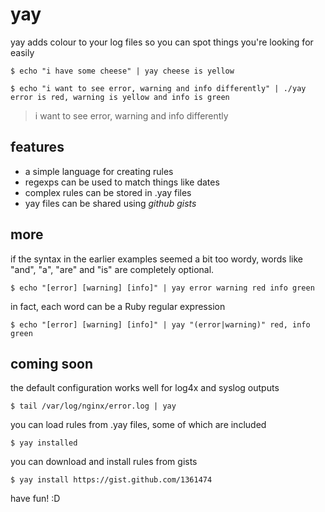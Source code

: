 yay
====

yay adds colour to your log files so you can spot things you're looking for easily  

    $ echo "i have some cheese" | yay cheese is yellow  

    $ echo "i want to see error, warning and info differently" | ./yay error is red, warning is yellow and info is green  

> i want to see error, warning and info differently  

features
----

* a simple language for creating rules  
* regexps can be used to match things like dates  
* complex rules can be stored in .yay files  
* yay files can be shared using *github gists*  

more
----

if the syntax in the earlier examples seemed a bit too wordy, words like "and", "a", "are" and "is" are completely optional.  

    $ echo "[error] [warning] [info]" | yay error warning red info green  

in fact, each word can be a Ruby regular expression  

    $ echo "[error] [warning] [info]" | yay "(error|warning)" red, info green  

coming soon
----

the default configuration works well for log4x and syslog outputs  

    $ tail /var/log/nginx/error.log | yay  

you can load rules from .yay files, some of which are included  

    $ yay installed  

you can download and install rules from gists  

    $ yay install https://gist.github.com/1361474

have fun! :D  